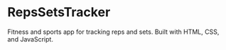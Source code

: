 # RepsSetsTracker
Fitness and sports app for tracking reps and sets. Built with HTML, CSS, and JavaScript.
